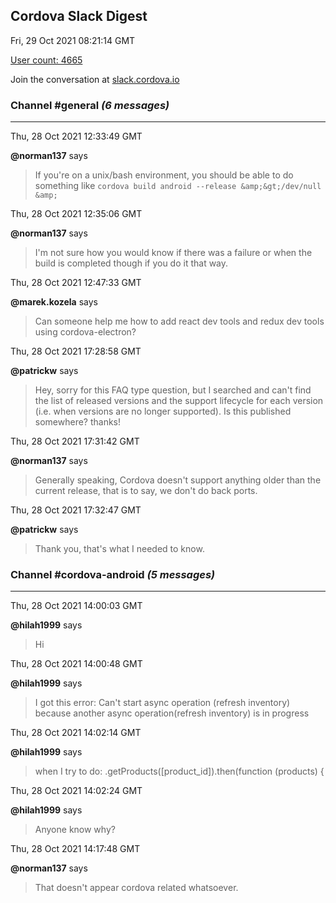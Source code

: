## Cordova Slack Digest
Fri, 29 Oct 2021 08:21:14 GMT

[User count: 4665](https://cordova.slack.com/)


Join the conversation at [slack.cordova.io](http://slack.cordova.io/)

### __Channel #general__ _(6 messages)_
---

Thu, 28 Oct 2021 12:33:49 GMT

__@norman137__ says 
> If you're on a unix/bash environment, you should be able to do something like `cordova build android --release &amp;&gt;/dev/null &amp;`
> 

Thu, 28 Oct 2021 12:35:06 GMT

__@norman137__ says 
> I'm not sure how you would know if there was a failure or when the build is completed though if you do it that way.
> 

Thu, 28 Oct 2021 12:47:33 GMT

__@marek.kozela__ says 
> Can someone help me how to add react dev tools and redux dev tools using cordova-electron?
> 

Thu, 28 Oct 2021 17:28:58 GMT

__@patrickw__ says 
> Hey, sorry for this FAQ type question, but I searched and can't find the list of released versions and the support lifecycle for each version (i.e. when versions are no longer supported).
> Is this published somewhere? thanks!
> 

Thu, 28 Oct 2021 17:31:42 GMT

__@norman137__ says 
> Generally speaking, Cordova doesn't support anything older than the current release, that is to say, we don't do back ports.
> 

Thu, 28 Oct 2021 17:32:47 GMT

__@patrickw__ says 
> Thank you, that's what I needed to know.
> 

### __Channel #cordova-android__ _(5 messages)_
---

Thu, 28 Oct 2021 14:00:03 GMT

__@hilah1999__ says 
> Hi
> 

Thu, 28 Oct 2021 14:00:48 GMT

__@hilah1999__ says 
> I got this error:
> Can't start async operation (refresh inventory) because another async operation(refresh inventory) is in progress
> 

Thu, 28 Oct 2021 14:02:14 GMT

__@hilah1999__ says 
> when I try to do:
> .getProducts([product_id]).then(function (products) {
> 

Thu, 28 Oct 2021 14:02:24 GMT

__@hilah1999__ says 
> Anyone know why?
> 

Thu, 28 Oct 2021 14:17:48 GMT

__@norman137__ says 
> That doesn't appear cordova related whatsoever.
> 
